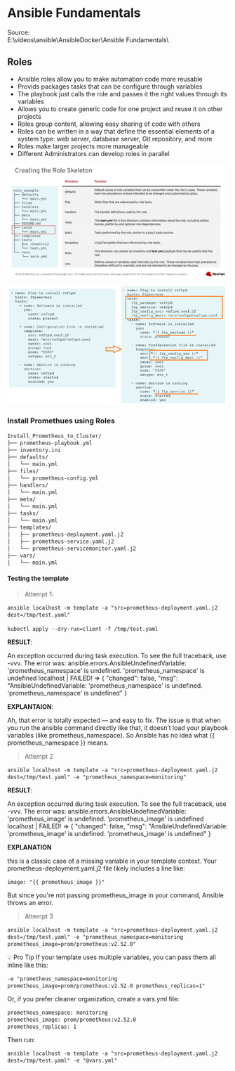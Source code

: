 # Ansible Fundamentals

Source:<br>
E:\videos\ansible\AnsibleDocker\Ansible Fundamentals\


## Roles
- Ansible roles allow you to make automation code more reusable
- Provids packages tasks that can be configure through variables
- The playbook just calls the role and passes it the right values through its variables
- Allows you to create generic code for one project and reuse it on other projects
- Roles group content, allowing easy sharing of code with others
- Roles can be written in a way that define the essential elements of a system type: web server, database server, Git repository, and more
- Roles make larger projects more manageable
- Different Administrators can develop roles in parallel

![role_table](images/creating_role_skeleton.png)


![templatized](images/templatized_role.png)


### Install Promethues using Roles

    Install_Prometheus_to_Cluster/
    ├── prometheus-playbook.yml
    ├── inventory.ini
    ├── defaults/
    │   └── main.yml
    ├── files/
    │   └── prometheus-config.yml
    ├── handlers/
    │   └── main.yml
    ├── meta/
    │   └── main.yml
    ├── tasks/
    │   └── main.yml
    ├── templates/
    │   ├── prometheus-deployment.yaml.j2
    │   ├── prometheus-service.yaml.j2
    │   └── prometheus-servicemonitor.yaml.j2
    ├── vars/
    │   └── main.yml

#### Testing the template

> Attempt 1:

    ansible localhost -m template -a "src=prometheus-deployment.yaml.j2 dest=/tmp/test.yaml"

    kubectl apply --dry-run=client -f /tmp/test.yaml

__RESULT__:

An exception occurred during task execution. To see the full traceback, use -vvv. The error was: ansible.errors.AnsibleUndefinedVariable: 'prometheus_namespace' is undefined. 'prometheus_namespace' is undefined localhost | FAILED! => { "changed": false, "msg": "AnsibleUndefinedVariable: 'prometheus_namespace' is undefined. 'prometheus_namespace' is undefined" }

__EXPLANTAION__:

Ah, that error is totally expected — and easy to fix. The issue is that when you run the ansible command directly like that, it doesn’t load your playbook variables (like prometheus_namespace). So Ansible has no idea what {{ prometheus_namespace }} means.


> Attempt 2

    ansible localhost -m template -a "src=prometheus-deployment.yaml.j2 dest=/tmp/test.yaml" -e "prometheus_namespace=monitoring"

__RESULT__:

An exception occurred during task execution. To see the full traceback, use -vvv. The error was: ansible.errors.AnsibleUndefinedVariable: 'prometheus_image' is undefined. 'prometheus_image' is undefined localhost | FAILED! => { "changed": false, "msg": "AnsibleUndefinedVariable: 'prometheus_image' is undefined. 'prometheus_image' is undefined" }

__EXPLANATION__

this is a classic case of a missing variable in your template context. Your prometheus-deployment.yaml.j2 file likely includes a line like:

    image: "{{ prometheus_image }}"

But since you're not passing prometheus_image in your command, Ansible throws an error.

> Attempt 3

    ansible localhost -m template -a "src=prometheus-deployment.yaml.j2 dest=/tmp/test.yaml" -e "prometheus_namespace=monitoring prometheus_image=prom/prometheus:v2.52.0"

💡 Pro Tip
If your template uses multiple variables, you can pass them all inline like this:

    -e "prometheus_namespace=monitoring prometheus_image=prom/prometheus:v2.52.0 prometheus_replicas=1"


Or, if you prefer cleaner organization, create a vars.yml file:

    prometheus_namespace: monitoring
    prometheus_image: prom/prometheus:v2.52.0
    prometheus_replicas: 1

Then run:

    ansible localhost -m template -a "src=prometheus-deployment.yaml.j2 dest=/tmp/test.yaml" -e "@vars.yml"


